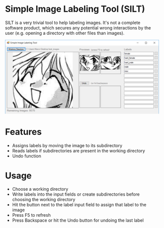 # Simple Image Labeling Tool (SILT)

SILT is a very trivial tool to help labeling images. It's not a complete software product, which secures any potential wrong interactions by the user (e.g. opening a directory with other files than images).

![SILT UI](ui.png)

# Features

- Assigns labels by moving the image to its subdirectory
- Reads labels if subdirectories are present in the working directory
- Undo function

# Usage

- Choose a working directory
- Write labels into the input fields or create subdirectories before choosing the working directory
- Hit the button next to the label input field to assign that label to the image
- Press F5 to refresh
- Press Backspace or hit the Undo button for undoing the last label